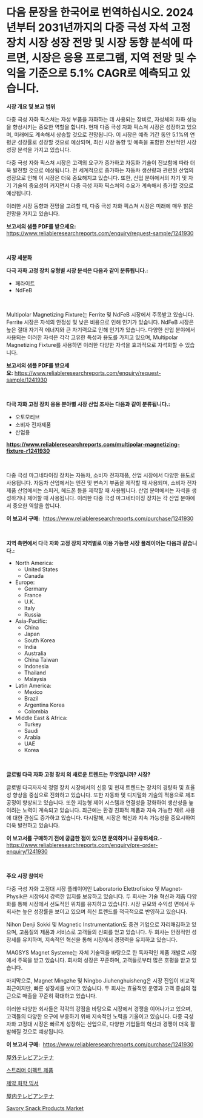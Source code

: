 <p><h1>다음 문장을 한국어로 번역하십시오. 2024년부터 2031년까지의 다중 극성 자석 고정장치 시장 성장 전망 및 시장 동향 분석에 따르면, 시장은 응용 프로그램, 지역 전망 및 수익을 기준으로 5.1% CAGR로 예측되고 있습니다.</h1></p><p><strong>시장 개요 및 보고 범위</strong></p>
<p><p>다중 극성 자화 픽스쳐는 자성 부품을 자화하는 데 사용되는 장비로, 자성체의 자화 성능을 향상시키는 중요한 역할을 합니다. 현재 다중 극성 자화 픽스쳐 시장은 성장하고 있으며, 미래에도 계속해서 상승할 것으로 전망됩니다. 이 시장은 예측 기간 동안 5.1%의 연평균 성장률로 성장할 것으로 예상되며, 최신 시장 동향 및 예측을 포함한 전반적인 시장 성장 분석을 가지고 있습니다.</p><p>다중 극성 자화 픽스쳐 시장은 고객의 요구가 증가하고 자동화 기술이 진보함에 따라 더욱 발전할 것으로 예상됩니다. 전 세계적으로 증가하는 자동차 생산량과 관련된 산업의 성장으로 인해 이 시장은 더욱 중요해지고 있습니다. 또한, 산업 분야에서의 자기 및 자기 기술의 중요성이 커지면서 다중 극성 자화 픽스쳐의 수요가 계속해서 증가할 것으로 예상됩니다.</p><p>이러한 시장 동향과 전망을 고려할 때, 다중 극성 자화 픽스쳐 시장은 미래에 매우 밝은 전망을 가지고 있습니다.</p></p>
<p><strong>보고서의 샘플 PDF를 받으세요:</strong> <a href="https://www.reliableresearchreports.com/enquiry/request-sample/1241930">https://www.reliableresearchreports.com/enquiry/request-sample/1241930</a></p>
<p>&nbsp;</p>
<p><strong>시장 세분화</strong></p>
<p><strong>다극 자화 고정 장치 유형별 시장 분석은 다음과 같이 분류됩니다.:</strong></p>
<p><ul><li>페라이트</li><li>NdFeB</li></ul></p>
<p>&nbsp;</p>
<p><p>Multipolar Magnetizing Fixture는 Ferrite 및 NdFeB 시장에서 주목받고 있습니다. Ferrite 시장은 자석의 안정성 및 낮은 비용으로 인해 인기가 있습니다. NdFeB 시장은 높은 절대 자기적 에너지와 큰 자기력으로 인해 인기가 있습니다. 다양한 산업 분야에서 사용되는 이러한 자석은 각각 고유한 특성과 용도를 가지고 있으며, Multipolar Magnetizing Fixture를 사용하면 이러한 다양한 자석을 효과적으로 자석화할 수 있습니다.</p></p>
<p><strong>보고서의 샘플 PDF를 받으세요:</strong>&nbsp;<a href="https://www.reliableresearchreports.com/enquiry/request-sample/1241930">https://www.reliableresearchreports.com/enquiry/request-sample/1241930</a></p>
<p>&nbsp;</p>
<p><strong> 다극 자화 고정 장치 응용 분야별 시장 산업 조사는 다음과 같이 분류됩니다.:</strong></p>
<p><ul><li>오토모티브</li><li>소비자 전자제품</li><li>산업용</li></ul></p>
<p><strong><a href="https://www.reliableresearchreports.com/multipolar-magnetizing-fixture-r1241930">https://www.reliableresearchreports.com/multipolar-magnetizing-fixture-r1241930</a></strong></p>
<p>&nbsp;</p>
<p><p>다중 극성 마그네타이징 장치는 자동차, 소비자 전자제품, 산업 시장에서 다양한 용도로 사용됩니다. 자동차 산업에서는 엔진 및 변속기 부품을 제작할 때 사용되며, 소비자 전자제품 산업에서는 스피커, 헤드폰 등을 제작할 때 사용됩니다. 산업 분야에서는 자석을 생성하거나 제어할 때 사용됩니다. 이러한 다중 극성 마그네타이징 장치는 각 산업 분야에서 중요한 역할을 합니다.</p></p>
<p><strong>이 보고서 구매:</strong>&nbsp; <a href="https://www.reliableresearchreports.com/purchase/1241930">https://www.reliableresearchreports.com/purchase/1241930</a></p>
<p>&nbsp;</p>
<p><strong>지역 측면에서 다극 자화 고정 장치 지역별로 이용 가능한 시장 플레이어는 다음과 같습니다.:</strong></p>
<p><ul>
    <li>
        North America:
        <ul>
            <li>United States</li>
            <li>Canada</li>
        </ul>
    </li>
    <li>
        Europe:
        <ul>
            <li>Germany</li>
            <li>France</li>
            <li>U.K.</li>
            <li>Italy</li>
            <li>Russia</li>
        </ul>
    </li>
    <li>
        Asia-Pacific:
        <ul>
            <li>China</li>
            <li>Japan</li>
            <li>South Korea</li>
            <li>India</li>
            <li>Australia</li>
            <li>China Taiwan</li>
            <li>Indonesia</li>
            <li>Thailand</li>
            <li>Malaysia</li>
        </ul>
    </li>
    <li>
        Latin America:
        <ul>
            <li>Mexico</li>
            <li>Brazil</li>
            <li>Argentina Korea</li>
            <li>Colombia</li>
        </ul>
    </li>
    <li>
        Middle East & Africa:
        <ul>
            <li>Turkey</li>
            <li>Saudi</li>
            <li>Arabia</li>
            <li>UAE</li>
            <li>Korea</li>
        </ul>
    </li>
    </ul></p>
<p>&nbsp;</p>
<p><strong>글로벌 다극 자화 고정 장치 의 새로운 트렌드는 무엇입니까? 시장?</strong></p>
<p><p>글로벌 다극자자석 정렬 장치 시장에서의 신흥 및 현재 트렌드는 장치의 경량화 및 효율성 향상을 중심으로 진화하고 있습니다. 또한 자동화 및 디지털화 기술의 적용으로 제조 공정이 향상되고 있습니다. 또한 지능형 제어 시스템과 연결성을 강화하여 생산성을 높이려는 노력이 계속되고 있습니다. 최근에는 환경 친화적 제품과 지속 가능한 재료 사용에 대한 관심도 증가하고 있습니다. 다시말해, 시장은 혁신과 지속 가능성을 중요시하여 더욱 발전하고 있습니다.</p></p>
<p><strong>이 보고서를 구매하기 전에 궁금한 점이 있으면 문의하거나 공유하세요.</strong>- <a href="https://www.reliableresearchreports.com/enquiry/pre-order-enquiry/1241930">https://www.reliableresearchreports.com/enquiry/pre-order-enquiry/1241930</a></p>
<p>&nbsp;</p>
<p><strong>주요 시장 참여자</strong></p>
<p><p>다중 극성 자화 고정대 시장 플레이어인 Laboratorio Elettrofisico 및 Magnet-Physik은 시장에서 강력한 입지를 보유하고 있습니다. 두 회사는 기술 혁신과 제품 다양화를 통해 시장에서 선도적인 위치를 유지하고 있습니다. 시장 규모와 수익성 면에서 두 회사는 높은 성장률을 보이고 있으며 최신 트렌드를 적극적으로 반영하고 있습니다.</p><p>Nihon Denji Sokki 및 Magnetic Instrumentation도 중견 기업으로 자리매김하고 있으며, 고품질의 제품과 서비스로 고객들의 신뢰를 얻고 있습니다. 두 회사는 안정적인 성장세를 유지하며, 지속적인 혁신을 통해 시장에서 경쟁력을 유지하고 있습니다.</p><p>MAGSYS Magnet Systeme는 자체 기술력을 바탕으로 한 독자적인 제품 개발로 시장에서 주목을 받고 있습니다. 회사의 성장은 꾸준하며, 고객들로부터 많은 호평을 받고 있습니다.</p><p>마지막으로, Magnet Mingzhe 및 Ningbo Jiuhenghuisheng은 시장 진입이 비교적 최근이지만, 빠른 성장세를 보이고 있습니다. 두 회사는 효율적인 운영과 고객 중심의 접근으로 매출을 꾸준히 확대하고 있습니다.</p><p>이러한 다양한 회사들은 각각의 강점을 바탕으로 시장에서 경쟁을 이어나가고 있으며, 고객들의 다양한 요구에 부응하기 위해 지속적인 노력을 기울이고 있습니다. 다중 극성 자화 고정대 시장은 빠르게 성장하는 산업으로, 다양한 기업들의 혁신과 경쟁이 더욱 활발해질 것으로 예상됩니다.</p></p>
<p><strong>이 보고서 구매:</strong>&nbsp;&nbsp;<a href="https://www.reliableresearchreports.com/purchase/1241930">https://www.reliableresearchreports.com/purchase/1241930</a></p>
<p><p><a href="https://github.com/gfggqjbfys368009/Market-Research-Report-List-2/blob/main/8061801123390.md">屋外テレビアンテナ</a></p><p><a href="https://github.com/rrmadityapu/Market-Research-Report-List-1/blob/main/7250512108587.md">스트리머 이펙트 제품</a></p><p><a href="https://github.com/rifqimuhammad018/Market-Research-Report-List-1/blob/main/3965007111669.md">제약 화학 믹서</a></p><p><a href="https://github.com/qwpelcjko9242629/Market-Research-Report-List-2/blob/main/2364320123389.md">屋内テレビアンテナ</a></p><p><a href="https://issuu.com/reportprime-2/docs/savory-snack-products-market-size-2030.pptx">Savory Snack Products Market</a></p></p>